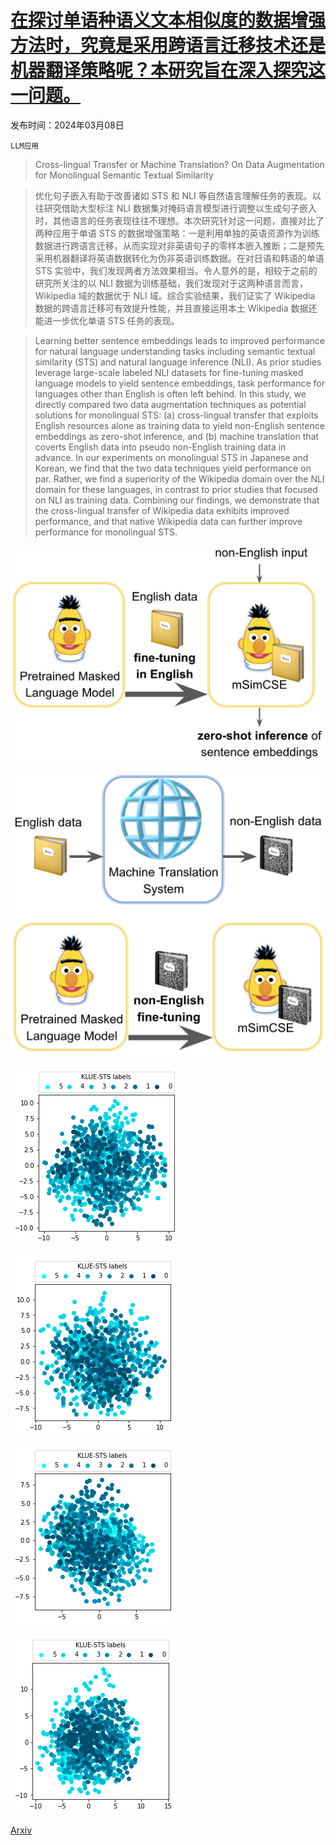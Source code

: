 # [在探讨单语种语义文本相似度的数据增强方法时，究竟是采用跨语言迁移技术还是机器翻译策略呢？本研究旨在深入探究这一问题。](https://arxiv.org/abs/2403.05257)

发布时间：2024年03月08日

`LLM应用`

> Cross-lingual Transfer or Machine Translation? On Data Augmentation for Monolingual Semantic Textual Similarity

> 优化句子嵌入有助于改善诸如 STS 和 NLI 等自然语言理解任务的表现。以往研究借助大型标注 NLI 数据集对掩码语言模型进行调整以生成句子嵌入时，其他语言的任务表现往往不理想。本次研究针对这一问题，直接对比了两种应用于单语 STS 的数据增强策略：一是利用单独的英语资源作为训练数据进行跨语言迁移，从而实现对非英语句子的零样本嵌入推断；二是预先采用机器翻译将英语数据转化为伪非英语训练数据。在对日语和韩语的单语 STS 实验中，我们发现两者方法效果相当。令人意外的是，相较于之前的研究所关注的以 NLI 数据为训练基础，我们发现对于这两种语言而言，Wikipedia 域的数据优于 NLI 域。综合实验结果，我们证实了 Wikipedia 数据的跨语言迁移可有效提升性能，并且直接运用本土 Wikipedia 数据还能进一步优化单语 STS 任务的表现。

> Learning better sentence embeddings leads to improved performance for natural language understanding tasks including semantic textual similarity (STS) and natural language inference (NLI). As prior studies leverage large-scale labeled NLI datasets for fine-tuning masked language models to yield sentence embeddings, task performance for languages other than English is often left behind. In this study, we directly compared two data augmentation techniques as potential solutions for monolingual STS: (a) cross-lingual transfer that exploits English resources alone as training data to yield non-English sentence embeddings as zero-shot inference, and (b) machine translation that coverts English data into pseudo non-English training data in advance. In our experiments on monolingual STS in Japanese and Korean, we find that the two data techniques yield performance on par. Rather, we find a superiority of the Wikipedia domain over the NLI domain for these languages, in contrast to prior studies that focused on NLI as training data. Combining our findings, we demonstrate that the cross-lingual transfer of Wikipedia data exhibits improved performance, and that native Wikipedia data can further improve performance for monolingual STS.

![在探讨单语种语义文本相似度的数据增强方法时，究竟是采用跨语言迁移技术还是机器翻译策略呢？本研究旨在深入探究这一问题。](../../../paper_images/2403.05257/eye-catch1.png)

![在探讨单语种语义文本相似度的数据增强方法时，究竟是采用跨语言迁移技术还是机器翻译策略呢？本研究旨在深入探究这一问题。](../../../paper_images/2403.05257/eye-catch2.png)

![在探讨单语种语义文本相似度的数据增强方法时，究竟是采用跨语言迁移技术还是机器翻译策略呢？本研究旨在深入探究这一问题。](../../../paper_images/2403.05257/roberta.png)

![在探讨单语种语义文本相似度的数据增强方法时，究竟是采用跨语言迁移技术还是机器翻译策略呢？本研究旨在深入探究这一问题。](../../../paper_images/2403.05257/roberta-simcse.png)

![在探讨单语种语义文本相似度的数据增强方法时，究竟是采用跨语言迁移技术还是机器翻译策略呢？本研究旨在深入探究这一问题。](../../../paper_images/2403.05257/xlmr.png)

![在探讨单语种语义文本相似度的数据增强方法时，究竟是采用跨语言迁移技术还是机器翻译策略呢？本研究旨在深入探究这一问题。](../../../paper_images/2403.05257/xlmr-simcse.png)

[Arxiv](https://arxiv.org/abs/2403.05257)